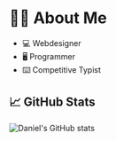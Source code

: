 # 👨‍💻 About Me
* 💻 Webdesigner
* 🖥️ Programmer
* ⌨️ Competitive Typist

## 📈 GitHub Stats
![Daniel's GitHub stats](https://github-readme-stats.vercel.app/api?username=Daniel598&count_private=true)
